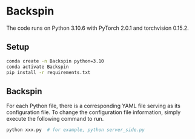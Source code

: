 # Backspin
The code runs on Python 3.10.6 with PyTorch 2.0.1 and torchvision 0.15.2.
## Setup

```bash
conda create -n Backspin python=3.10
conda activate Backspin
pip install -r requirements.txt
```

## Backspin
For each Python file, there is a corresponding YAML file serving as its configuration file. To change the configuration file information, simply execute the following command to run.

```bash
python xxx.py  # for example, python server_side.py
```






